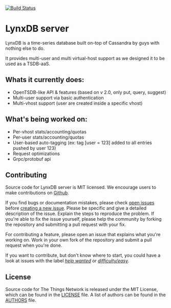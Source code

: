 [![Build Status](https://travis-ci.org/lynxdb/server.svg?branch=master)](https://travis-ci.org/lynxdb/server)
# LynxDB server

LynxDB is a time-series database built on-top of Cassandra by guys with nothing else to do.

It provides multi-user and multi virtual-host support as we designed it to be used as a TSDB-aaS.

## Whats it currently does:
* OpenTSDB-like API & features (based on v 2.0, only put, query, suggest)
* Multi-user support via basic authentication
* Multi-vhost support (user are created inside a specific vhost)


## What's being worked on:
* Per-vhost stats/accounting/quotas
* Per-user stats/accounting/quotas
* User-based auto-tagging (ex: tag [user = 123] added to all entries pushed by user 123)
* Request optimizations
* Grpc/protobuf api

## Contributing

Source code for LynxDB server is MIT licensed. We encourage users to make contributions on [Github](https://github.com/lynxdb/server).

If you find bugs or documentation mistakes, please check [open issues](https://github.com/lynxdb/server/issues) before [creating a new issue](https://github.com/lynxdb/server/issues/new). Please be specific and give a detailed description of the issue. Explain the steps to reproduce the problem. If you're able to fix the issue yourself, please help the community by forking the repository and submitting a pull request with your fix.

For contributing a feature, please open an issue that explains what you're working on. Work in your own fork of the repository and submit a pull request when you're done.

If you want to contribute, but don't know where to start, you could have a look at issues with the label [*help wanted*](https://github.com/lynxdb/server/labels/help%20wanted) or [*difficulty/easy*](https://github.com/lynxdb/server/labels/difficulty%2Feasy).

## License

Source code for The Things Network is released under the MIT License, which can be found in the [LICENSE](LICENSE) file. A list of authors can be found in the [AUTHORS](AUTHORS) file.
